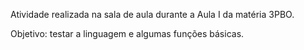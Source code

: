 Atividade realizada na sala de aula durante a Aula I da matéria 3PBO.

Objetivo: testar a linguagem e algumas funções básicas.

